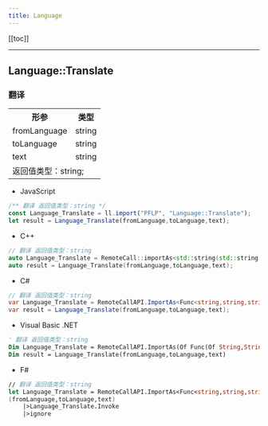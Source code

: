 ```yaml
---
title: Language
---
```


[[toc]]


---
## Language::Translate
### 翻译
<table><tr><th>形参</th><th>类型</th></tr>
<tr><td>fromLanguage</td><td>string</td></tr>
<tr><td>toLanguage</td><td>string</td></tr>
<tr><td>text</td><td>string</td></tr>
<tr><td colspan="2">返回值类型：string;</td></tr></table>

 - JavaScript
```js
/** 翻译 返回值类型：string */
const Language_Translate = ll.import("PFLP", "Language::Translate");
let result = Language_Translate(fromLanguage,toLanguage,text);
```
 - C++
```cpp
// 翻译 返回值类型：string
auto Language_Translate = RemoteCall::importAs<std::string(std::string const& fromLanguage,std::string const& toLanguage,std::string const& text)>("PFLP", "Language::Translate");
auto result = Language_Translate(fromLanguage,toLanguage,text);
```
 - C#
```csharp
// 翻译 返回值类型：string
var Language_Translate = RemoteCallAPI.ImportAs<Func<string,string,string,string>>("PFLP", "Language::Translate");
var result = Language_Translate(fromLanguage,toLanguage,text);
```
 - Visual Basic .NET
```vb
' 翻译 返回值类型：string
Dim Language_Translate = RemoteCallAPI.ImportAs(Of Func(Of String,String,String,String))("PFLP", "Language::Translate")
Dim result = Language_Translate(fromLanguage,toLanguage,text)
```
 - F#
```fsharp
// 翻译 返回值类型：string
let Language_Translate = RemoteCallAPI.ImportAs<Func<string,string,string,string>>("PFLP", "Language::Translate")
(fromLanguage,toLanguage,text)
	|>Language_Translate.Invoke
	|>ignore
```

